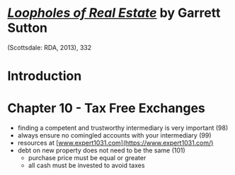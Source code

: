 # [*Loopholes of Real Estate*](https://www.amazon.com/Loopholes-Real-Estate-Advisors-Paperback-ebook/dp/B00E257UHU/ref=sr_1_1?ie=UTF8&qid=1537544469&sr=8-1&keywords=loopholes+of+real+estate) by Garrett Sutton

(Scottsdale: RDA, 2013), 332

# Introduction


# Chapter 10 - Tax Free Exchanges
- finding a competent and trustworthy intermediary is very important (98)
- always ensure no comingled accounts with your intermediary (99)
- resources at [www.expert1031.com](https://www.expert1031.com/)
- debt on new property does not need to be the same (101)
  - purchase price must be equal or greater
  - all cash must be invested to avoid taxes